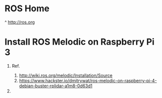 # ROS Home
  ^ http://ros.org
  
# Install ROS Melodic on Raspberry Pi 3
  1. Ref.
     1. http://wiki.ros.org/melodic/Installation/Source
     2. https://www.hackster.io/dmitrywat/ros-melodic-on-raspberry-pi-4-debian-buster-rplidar-a1m8-0d63d1
  
  2.
  